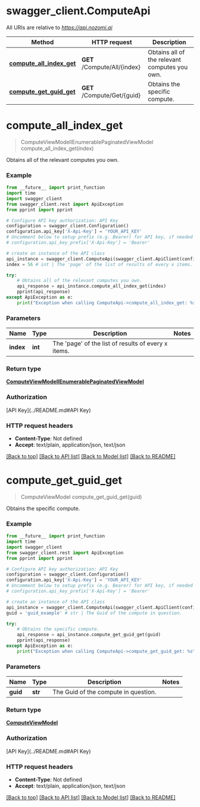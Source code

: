 # swagger_client.ComputeApi

All URIs are relative to *https://api.nozomi.ai*

Method | HTTP request | Description
------------- | ------------- | -------------
[**compute_all_index_get**](ComputeApi.md#compute_all_index_get) | **GET** /Compute/All/{index} | Obtains all of the relevant computes you own.
[**compute_get_guid_get**](ComputeApi.md#compute_get_guid_get) | **GET** /Compute/Get/{guid} | Obtains the specific compute.

# **compute_all_index_get**
> ComputeViewModelIEnumerablePaginatedViewModel compute_all_index_get(index)

Obtains all of the relevant computes you own.

### Example
```python
from __future__ import print_function
import time
import swagger_client
from swagger_client.rest import ApiException
from pprint import pprint

# Configure API key authorization: API Key
configuration = swagger_client.Configuration()
configuration.api_key['X-Api-Key'] = 'YOUR_API_KEY'
# Uncomment below to setup prefix (e.g. Bearer) for API key, if needed
# configuration.api_key_prefix['X-Api-Key'] = 'Bearer'

# create an instance of the API class
api_instance = swagger_client.ComputeApi(swagger_client.ApiClient(configuration))
index = 56 # int | The 'page' of the list of results of every x items.

try:
    # Obtains all of the relevant computes you own.
    api_response = api_instance.compute_all_index_get(index)
    pprint(api_response)
except ApiException as e:
    print("Exception when calling ComputeApi->compute_all_index_get: %s\n" % e)
```

### Parameters

Name | Type | Description  | Notes
------------- | ------------- | ------------- | -------------
 **index** | **int**| The &#x27;page&#x27; of the list of results of every x items. | 

### Return type

[**ComputeViewModelIEnumerablePaginatedViewModel**](ComputeViewModelIEnumerablePaginatedViewModel.md)

### Authorization

[API Key](../README.md#API Key)

### HTTP request headers

 - **Content-Type**: Not defined
 - **Accept**: text/plain, application/json, text/json

[[Back to top]](#) [[Back to API list]](../README.md#documentation-for-api-endpoints) [[Back to Model list]](../README.md#documentation-for-models) [[Back to README]](../README.md)

# **compute_get_guid_get**
> ComputeViewModel compute_get_guid_get(guid)

Obtains the specific compute.

### Example
```python
from __future__ import print_function
import time
import swagger_client
from swagger_client.rest import ApiException
from pprint import pprint

# Configure API key authorization: API Key
configuration = swagger_client.Configuration()
configuration.api_key['X-Api-Key'] = 'YOUR_API_KEY'
# Uncomment below to setup prefix (e.g. Bearer) for API key, if needed
# configuration.api_key_prefix['X-Api-Key'] = 'Bearer'

# create an instance of the API class
api_instance = swagger_client.ComputeApi(swagger_client.ApiClient(configuration))
guid = 'guid_example' # str | The Guid of the compute in question.

try:
    # Obtains the specific compute.
    api_response = api_instance.compute_get_guid_get(guid)
    pprint(api_response)
except ApiException as e:
    print("Exception when calling ComputeApi->compute_get_guid_get: %s\n" % e)
```

### Parameters

Name | Type | Description  | Notes
------------- | ------------- | ------------- | -------------
 **guid** | **str**| The Guid of the compute in question. | 

### Return type

[**ComputeViewModel**](ComputeViewModel.md)

### Authorization

[API Key](../README.md#API Key)

### HTTP request headers

 - **Content-Type**: Not defined
 - **Accept**: text/plain, application/json, text/json

[[Back to top]](#) [[Back to API list]](../README.md#documentation-for-api-endpoints) [[Back to Model list]](../README.md#documentation-for-models) [[Back to README]](../README.md)


